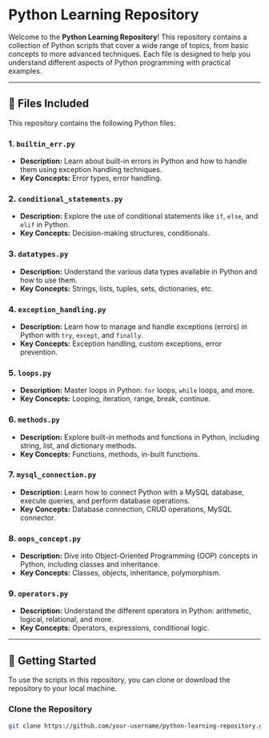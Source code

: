 # Python Learning Repository

Welcome to the **Python Learning Repository**! This repository contains a collection of Python scripts that cover a wide range of topics, from basic concepts to more advanced techniques. Each file is designed to help you understand different aspects of Python programming with practical examples.

---

## 📂 Files Included

This repository contains the following Python files:

### 1. **`builtin_err.py`**
   - **Description:** Learn about built-in errors in Python and how to handle them using exception handling techniques.
   - **Key Concepts:** Error types, error handling.

### 2. **`conditional_statements.py`**
   - **Description:** Explore the use of conditional statements like `if`, `else`, and `elif` in Python.
   - **Key Concepts:** Decision-making structures, conditionals.

### 3. **`datatypes.py`**
   - **Description:** Understand the various data types available in Python and how to use them.
   - **Key Concepts:** Strings, lists, tuples, sets, dictionaries, etc.

### 4. **`exception_handling.py`**
   - **Description:** Learn how to manage and handle exceptions (errors) in Python with `try`, `except`, and `finally`.
   - **Key Concepts:** Exception handling, custom exceptions, error prevention.

### 5. **`loops.py`**
   - **Description:** Master loops in Python: `for` loops, `while` loops, and more.
   - **Key Concepts:** Looping, iteration, range, break, continue.

### 6. **`methods.py`**
   - **Description:** Explore built-in methods and functions in Python, including string, list, and dictionary methods.
   - **Key Concepts:** Functions, methods, in-built functions.

### 7. **`mysql_connection.py`**
   - **Description:** Learn how to connect Python with a MySQL database, execute queries, and perform database operations.
   - **Key Concepts:** Database connection, CRUD operations, MySQL connector.

### 8. **`oops_concept.py`**
   - **Description:** Dive into Object-Oriented Programming (OOP) concepts in Python, including classes and inheritance.
   - **Key Concepts:** Classes, objects, inheritance, polymorphism.

### 9. **`operators.py`**
   - **Description:** Understand the different operators in Python: arithmetic, logical, relational, and more.
   - **Key Concepts:** Operators, expressions, conditional logic.

---

## 📝 Getting Started

To use the scripts in this repository, you can clone or download the repository to your local machine. 

### Clone the Repository
```bash
git clone https://github.com/your-username/python-learning-repository.git
